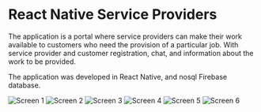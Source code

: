 # React Native Service Providers

The application is a portal where service providers can make their work available to customers who need the provision of a particular job. With service provider and customer registration, chat, and information about the work to be provided.

The application was developed in React Native, and nosql Firebase database.

![Screen 1](/img/screen1.ppg "")
![Screen 2](/img/screen2.ppg "")
![Screen 3](/img/screen3.ppg "")
![Screen 4](/img/screen4.ppg "")
![Screen 5](/img/screen5.ppg "")
![Screen 6](/img/screen6.ppg "")
